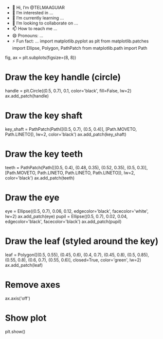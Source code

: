 - 👋 Hi, I’m @TELMAAGUIAR
- 👀 I’m interested in ...
- 🌱 I’m currently learning ...
- 💞️ I’m looking to collaborate on ...
- 📫 How to reach me ...
- 😄 Pronouns: ...
- ⚡ Fun fact: ...
import matplotlib.pyplot as plt
from matplotlib.patches import Ellipse, Polygon, PathPatch
from matplotlib.path import Path

fig, ax = plt.subplots(figsize=(8, 8))

# Draw the key handle (circle)
handle = plt.Circle((0.5, 0.7), 0.1, color='black', fill=False, lw=2)
ax.add_patch(handle)

# Draw the key shaft
key_shaft = PathPatch(Path([(0.5, 0.7), (0.5, 0.4)], [Path.MOVETO, Path.LINETO]), lw=2, color='black')
ax.add_patch(key_shaft)

# Draw the key teeth
teeth = PathPatch(Path([(0.5, 0.4), (0.48, 0.35), (0.52, 0.35), (0.5, 0.3)], [Path.MOVETO, Path.LINETO, Path.LINETO, Path.LINETO]), lw=2, color='black')
ax.add_patch(teeth)

# Draw the eye
eye = Ellipse((0.5, 0.7), 0.06, 0.12, edgecolor='black', facecolor='white', lw=2)
ax.add_patch(eye)
pupil = Ellipse((0.5, 0.7), 0.02, 0.04, edgecolor='black', facecolor='black')
ax.add_patch(pupil)

# Draw the leaf (styled around the key)
leaf = Polygon([(0.5, 0.55), (0.45, 0.6), (0.4, 0.7), (0.45, 0.8), (0.5, 0.85), (0.55, 0.8), (0.6, 0.7), (0.55, 0.6)], closed=True, color='green', lw=2)
ax.add_patch(leaf)

# Remove axes
ax.axis('off')

# Show plot
plt.show()

<!---
TELMAAGUIAR/TELMAAGUIAR is a ✨ special ✨ repository because its `README.md` (this file) appears on your GitHub profile.
You can click the Preview link to take a look at your changes.
--->
